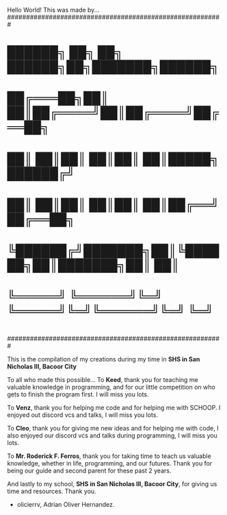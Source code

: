 Hello World!
This was made by...
#########################################################
#                                                       #
#     ██████╗ ██╗     ██╗ ██████╗██╗███████╗██████╗     #
#    ██╔═══██╗██║     ██║██╔════╝██║██╔════╝██╔══██╗    #
#    ██║   ██║██║     ██║██║     ██║█████╗  ██████╔╝    #
#    ██║   ██║██║     ██║██║     ██║██╔══╝  ██╔══██╗    #
#    ╚██████╔╝███████╗██║╚██████╗██║███████╗██║  ██║    #
#     ╚═════╝ ╚══════╝╚═╝ ╚═════╝╚═╝╚══════╝╚═╝  ╚═╝    #
#                                                       #
#########################################################

This is the compilation of my creations during my time in 
**SHS in San Nicholas III, Bacoor City**

To all who made this possible...
  To **Keed**, thank you for teaching me valuable knowledge in programming,
  and for our little competition on who gets to finish the program first.
  I will miss you lots.
  
  To **Venz**, thank you for helping me code and for helping me with SCHOOP.
  I enjoyed out discord vcs and talks, I will miss you lots.

  To **Cleo**, thank you for giving me new ideas and for helping me with code,
  I also enjoyed our discord vcs and talks during programming, I will miss you lots.

  To **Mr. Roderick F. Ferros**, thank you for taking time to teach us valuable knowledge,
  whether in life, programming, and our futures. Thank you for being our guide and second parent 
  for these past 2 years. 

  And lastly to my school, **SHS in San Nicholas III, Bacoor City**, for giving us time
  and resources. Thank you.

- olicierrv, Adrian Oliver Hernandez.

